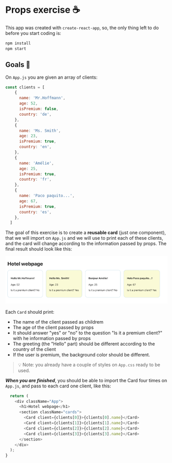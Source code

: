 # Props exercise ☕️

This app was created with <code>create-react-app</code>, so, the only thing left to do before you start coding is:

```bash
npm install
npm start
```

## Goals 🎯

On <code>App.js</code> you are given an array of clients:

```js
const clients = [
    {
      name: 'Mr.Hoffmann',
      age: 52,
      isPremium: false,
      country: 'de',
    },
    {
      name: 'Ms. Smith',
      age: 23,
      isPremium: true,
      country: 'en',
    },
    {
      name: 'Amélie',
      age: 25,
      isPremium: true,
      country: 'fr',
    },
    {
      name: 'Paco paquito...',
      age: 67,
      isPremium: true,
      country: 'es',
    },
  ]
```

The goal of this exercise is to create a **reusable card** (just one component), that we will import on <code>App.js</code> and we will use to print each of these clients, and the card will change according to the information passed by props. The final result should look like this:

![](final.png)


Each <code>Card</code> should print:
- The name of the client passed as childrem
- The age of the client passed by props
- It should answer "yes" or "no" to the question "Is it a premium client?" with he information passed by props
- The greeting (the "Hello" part) should be different according to the country of the client
- If the user is premium, the background color should be different.

> 💡 Note: you already have a couple of styles on <code>App.css</code> ready to be used.

***When you are finished***, you should be able to import the Card four times on <code>App.js</code>, and pass to each card one client, like this:

```js
  return (
    <div className="App">
      <h1>Hotel webpage</h1>
      <section className="cards">
        <Card client={clients[0]}>{clients[0].name}</Card>
        <Card client={clients[1]}>{clients[1].name}</Card>
        <Card client={clients[2]}>{clients[2].name}</Card>
        <Card client={clients[3]}>{clients[3].name}</Card>
      </section>
    </div>
  );
}
```





